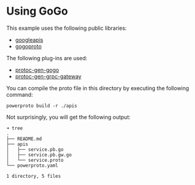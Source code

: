 # Using GoGo

This example uses the following public libraries:
* [googleapis](https://github.com/googleapis/googleapis)
* [gogoproto](https://github.com/gogo/protobuf/tree/master/gogoproto)

The following plug-ins are used:
* [protoc-gen-gogo](https://github.com/gogo/protobuf/protoc-gen-gogo)
* [protoc-gen-grpc-gateway](https://github.com/grpc-ecosystem/grpc-gateway)

You can compile the proto file in this directory by executing the following command:
```
powerproto build -r ./apis
```

Not surprisingly, you will get the following output:
```
➜ tree
.
├── README.md
├── apis
│   ├── service.pb.go
│   ├── service.pb.gw.go
│   └── service.proto
└── powerproto.yaml

1 directory, 5 files
```